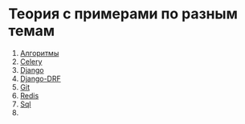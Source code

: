 # Теория с примерами по разным темам
1) [Алгоритмы](algorithms)
2) [Celery](celery)
3) [Django](django)
4) [Django-DRF](drf)
5) [Git](git)
6) [Redis](redis)
7) [Sql](sql)
8) 